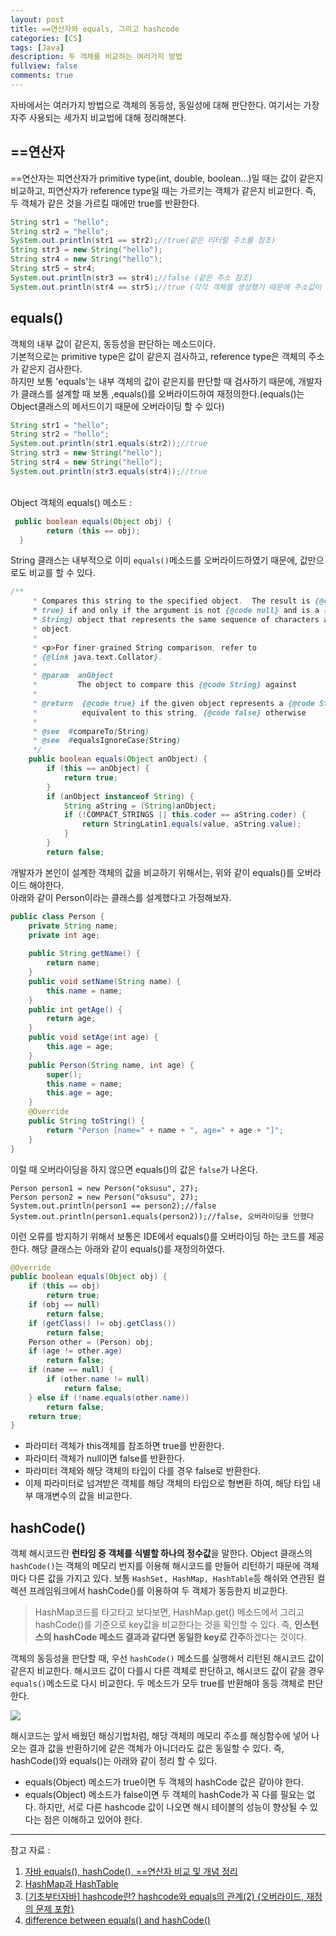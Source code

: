 ```yaml
---
layout: post
title: ==연산자와 equals, 그리고 hashcode
categories: [CS]
tags: [Java]
description: 두 객체를 비교하는 여러가지 방법
fullview: false
comments: true
---
```


자바에서는 여러가지 방법으로 객체의 동등성, 동일성에 대해 판단한다. 
여기서는 가장 자주 사용되는 세가지 비교법에 대해 정리해본다. 

## ==연산자
==연산자는 피연산자가 primitive type(int, double, boolean...)일 때는 값이 같은지 비교하고, 피연산자가 reference type일 때는 가르키는 객체가 같은지 비교한다. 즉, 두 객체가 같은 것을 가르킬 때에만 true를 반환한다.

```java
String str1 = "hello";
String str2 = "hello";
System.out.println(str1 == str2);//true(같은 리터럴 주소를 참조)
String str3 = new String("hello");
String str4 = new String("hello");
String str5 = str4;
System.out.println(str3 == str4);//false (같은 주소 참조)
System.out.println(str4 == str5);//true (각각 객체를 생성했기 때문에 주소값이 다르다)
```

## equals()
객체의 내부 값이 같은지, 동등성을 판단하는 메소드이다.  
기본적으로는 primitive type은 값이 같은지 검사하고, reference type은 객체의 주소가 같은지 검사한다.  
하지만 보통 'equals'는 내부 객체의 값이 같은지를 판단할 때 검사하기 때문에, 개발자가 클래스를 설계할 때 보통 ,equals()를 오버라이드하여 재정의한다.(equals()는 Object클래스의 메서드이기 때문에 오버라이딩 할 수 있다)

```java
String str1 = "hello";
String str2 = "hello";
System.out.println(str1.equals(str2));//true
String str3 = new String("hello");
String str4 = new String("hello");
System.out.println(str3.equals(str4));//true
```

<br/>
Object 객체의 equals() 메소드 :

```java
 public boolean equals(Object obj) {
        return (this == obj);
  }
```
String 클래스는 내부적으로 이미 `equals()`메소드를 오버라이드하였기 때문에, 값만으로도 비교를 할 수 있다.

```java
/**
     * Compares this string to the specified object.  The result is {@code
     * true} if and only if the argument is not {@code null} and is a {@code
     * String} object that represents the same sequence of characters as this
     * object.
     *
     * <p>For finer-grained String comparison, refer to
     * {@link java.text.Collator}.
     *
     * @param  anObject
     *         The object to compare this {@code String} against
     *
     * @return  {@code true} if the given object represents a {@code String}
     *          equivalent to this string, {@code false} otherwise
     *
     * @see  #compareTo(String)
     * @see  #equalsIgnoreCase(String)
     */
    public boolean equals(Object anObject) {
        if (this == anObject) {
            return true;
        }
        if (anObject instanceof String) {
            String aString = (String)anObject;
            if (!COMPACT_STRINGS || this.coder == aString.coder) {
                return StringLatin1.equals(value, aString.value);
            }
        }
        return false;
```

개발자가 본인이 설계한 객체의 값을 비교하기 위해서는, 위와 같이 equals()를 오버라이드 해야한다.  
아래와 같이 Person이라는 클래스를 설계했다고 가정해보자.  

```java
public class Person {
    private String name;
    private int age;
    
    public String getName() {
        return name;
    }
    public void setName(String name) {
        this.name = name;
    }
    public int getAge() {
        return age;
    }
    public void setAge(int age) {
        this.age = age;
    }
    public Person(String name, int age) {
        super();
        this.name = name;
        this.age = age;
    }
    @Override
    public String toString() {
        return "Person [name=" + name + ", age=" + age + "]";
    }
}
```
이럴 때 오버라이딩을 하지 않으면 equals()의 값은 `false`가 나온다.  

```
Person person1 = new Person("oksusu", 27);
Person person2 = new Person("oksusu", 27);
System.out.println(person1 == person2);//false
System.out.println(person1.equals(person2));//false, 오버라이딩을 안했다

```

이런 오류를 방지하기 위해서 보통은 IDE에서 equals()를 오버라이딩 하는 코드를 제공한다. 해당 클래스는 아래와 같이 equals()를 재정의하였다.

```java
@Override
public boolean equals(Object obj) {
    if (this == obj)
        return true;
    if (obj == null)
        return false;
    if (getClass() != obj.getClass())
        return false;
    Person other = (Person) obj;
    if (age != other.age)
        return false;
    if (name == null) {
        if (other.name != null)
            return false;
    } else if (!name.equals(other.name))
        return false;
    return true;
}
```

* 파라미터 객체가 this객체를 참조하면 true를 반환한다.
* 파라미터 객체가 null이면 false를 반환한다.
* 파라미터 객체와 해당 객체의 타입이 다를 경우 false로 반환한다.
* 이제 파라미터로 넘겨받은 객체를 해당 객체의 타입으로 형변환 하여, 해당 타입 내부 매개변수의 값을 비교한다.


## hashCode()
객체 해시코드란 **런타임 중 객체를 식별할 하나의 정수값**을 말한다. Object 클래스의 `hashCode()`는 객체의 메모리 번지를 이용해 해시코드를 만들어 리턴하기 때문에 객체마다 다른 값을 가지고 있다.  보통 `HashSet, HashMap, HashTable`등 해쉬와 연관된 컬렉션 프레임워크에서 hashCode()를 이용하여 두 객체가 동등한지 비교한다.
> HashMap코드를 타고타고 보다보면, HashMap.get() 메소드에서 그리고 hashCode()를 기준으로 key값을 비교한다는 것을 확인할 수 있다. 즉, **인스턴스의 hashCode 메소드 결과과 같다면 동일한 key로 간주**하겠다는 것이다.
> 

객체의 동등성을 판단할 때, 우선 `hashCode()` 메소드를 실행해서 리턴된 해시코드 값이 같은지 비교한다. 해시코드 값이 다를시 다른 객체로 판단하고, 해시코드 값이 같을 경우 `equals()`메소드로 다시 비교한다. 두 메소드가 모두 true를 반환해야 동등 객체로 판단한다.

<p style="center">
<img src="https://img1.daumcdn.net/thumb/R1280x0/?scode=mtistory2&fname=https%3A%2F%2Fblog.kakaocdn.net%2Fdn%2FBd6RF%2FbtqBqixoMPq%2Fgauk75M1Fiv2HFG8kUzOA0%2Fimg.png">
</p>

해시코드는 앞서 배웠던 해싱기법처럼, 해당 객체의 메모리 주소를 해싱함수에 넣어 나오는 결과 값을 반환하기에 같은 객체가 아니더라도 값은 동일할 수 있다. 즉, hashCode()와 equals()는 아래와 같이 정리 할 수 있다.  

* equals(Object) 메소드가 true이면 두 객체의 hashCode 값은 같아야 한다.
* equals(Object) 메소드가 false이면 두 객체의 hashCode가 꼭 다를 필요는 없다. 하지만, 서로 다른 hashcode 값이 나오면 해시 테이블의 성능이 향상될 수 있다는 점은 이해하고 있어야 한다.


***
참고 자료 :  
1. [자바 equals(), hashCode(), ==연산자 비교 및 개념 정리](https://jeong-pro.tistory.com/172)  
2. [HashMap과 HashTable](https://devlog-wjdrbs96.tistory.com/88)  
3. [[기초부터자바] hashcode란? hashcode와 equals의 관계(2) {오버라이드, 재정의 문제 포함}
](http://blog.naver.com/PostView.nhn?blogId=travelmaps&logNo=220931531769&parentCategoryNo=&categoryNo=9&viewDate=&isShowPopularPosts=false&from=postView)  
4. [difference between equals() and hashCode()
](https://stackoverflow.com/questions/24446763/difference-between-equals-and-hashcode)
